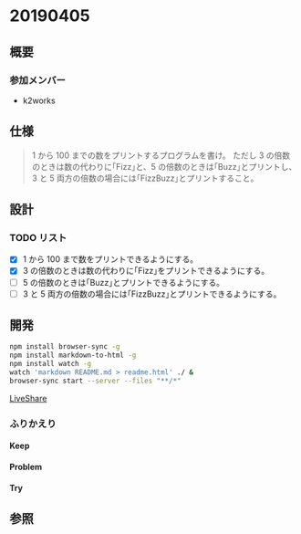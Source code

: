 # 20190405

## 概要

### 参加メンバー

- k2works

## 仕様

> 1 から 100 までの数をプリントするプログラムを書け。
> ただし 3 の倍数のときは数の代わりに｢Fizz｣と、5 の倍数のときは｢Buzz｣とプリントし、3 と 5 両方の倍数の場合には｢FizzBuzz｣とプリントすること。

## 設計

### TODO リスト

- [x] 1 から 100 まで数をプリントできるようにする。
- [x] 3 の倍数のときは数の代わりに｢Fizz｣をプリントできるようにする。
- [ ] 5 の倍数のときは｢Buzz｣とプリントできるようにする。
- [ ] 3 と 5 両方の倍数の場合には｢FizzBuzz｣とプリントできるようにする。

## 開発

```bash
npm install browser-sync -g
npm install markdown-to-html -g
npm install watch -g
watch 'markdown README.md > readme.html' ./ &
browser-sync start --server --files "**/*"
```

[LiveShare](https://insiders.liveshare.vsengsaas.visualstudio.com/join?D2B3BB2465381FC03AE3732F0BDD80415756)

### ふりかえり

#### Keep

#### Problem

#### Try

## 参照

